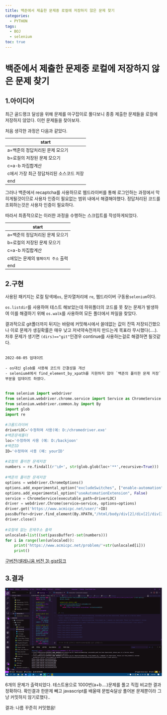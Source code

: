 ```yaml
---
title: 백준에서 제출한 문제중 로컬에 저장하지 않은 문제 찾기
categories:
  - PYTHON
tags:
  - BOJ
  - selenium
toc: true
---
```


# 백준에서 제출한 문제중 로컬에 저장하지 않은 문제 찾기

## 1.아이디어

최근 골드랭크 달성을 위해 문제를 마구잡이로 풀다보니 종종 제출한 문제들을 로컬에 저장하지 않았다. 이런 문제들을 찾아보자.

처음 생각한 과정은 다음과 같았다.

|start|
|-|
|a=백준의 정답처리된 문제 모으기|
|b=로컬의 저장된 문제 모으기|
|c=a-b 차집합계산|
|c에서 가장 최근 정답처리된 소스코드 저장|
|end|

그러나 백준에서 recaptcha를 사용하므로 웹드라이버를 통해 로그인하는 과정에서 막히게될것이므로 사용자 인증이 필요없는 범위 내에서 해결해야했다. 정답처리된 코드를 조회하는것은 사용자 인증이 필요하다.

따라서 최종적으로는 이러한 과정을 수행하는 스크립트를 작성하게되었다.

|start|
|-|
|a=백준의 정답처리된 문제 모으기|
|b=로컬의 저장된 문제 모으기|
|c=a-b 차집합계산|
|c에있는 문제의 `웹페이지 주소` 출력|
|end|

## 2.구현

사용된 패키지는 로컬 탐색에`os`, 문자열처리에 `re`, 웹드라이버 구동용`selenium`이다.

`os.listdir`를 사용하여 테스트 해보았는데 하위폴더의 코드를 못 찾는 문제가 발생하여 이를 해결하기 위해 `os.walk`를 사용하여 모든 폴더에서 파일을 찾았다.

결과적으로 git폴더까지 뒤지는 바람에 커밋해시에서 쓸데없는 값이 잔뜩 저장되긴했으나 이로 문제가 생길확률은 매우 낮고 저녁약속전까지 만드는게 목표라 무시했다(....). 차후 문제가 생기면 `(dirs)=="git"`인경우 continue를 사용하는걸로 해결하면 될것같다.

~~~text

2022-08-05 업데이트

- os대신 glob를 사용해 코드의 간결성을 개선
- selenium4에서 find_element_by_xpath를 지원하지 않아 `백준의 풀이한 문제 저장`부분을 업데이트 하였다.

~~~

~~~python

from selenium import webdriver
from selenium.webdriver.chrome.service import Service as ChromeService
from selenium.webdriver.common.by import By
import glob
import re

#크롬드라이버
driverLOC='수정하여 사용(예: D:/chromedriver.exe'
#백준문제폴더
loc='수정하여 사용 (예: D:/backjoon'
#백준ID
ID='수정하여 사용 (예: yourID'

#로컬의 풀이한 문제저장
numbers = re.findall(r'\d+', str(glob.glob(loc+'**',recursive=True)))

#백준의 풀이한 문제저장
options = webdriver.ChromeOptions()
options.add_experimental_option("excludeSwitches", ["enable-automation"])
options.add_experimental_option("useAutomationExtension", False)
service = ChromeService(executable_path=driverLOC)
driver = webdriver.Chrome(service=service, options=options)
driver.get('https://www.acmicpc.net/user/'+ID)
passBuffer=driver.find_element(By.XPATH,"/html/body/div[2]/div[2]/div[3]/div[2]/div/div[2]/div[2]/div[2]/div").text.split()
driver.close()

#로컬에 없는 문제주소 출력
unlocaled=list((set(passBuffer)-set(numbers)))
for i in range(len(unlocaled)):
    print('https://www.acmicpc.net/problem/'+str(unlocaled[i]))
    print()

~~~

[구버전(셀레니움 버전 3) gist링크](https://gist.github.com/Alsdnworks/b7b81bbbc372b9139d800c190a6bf772)

## 3.결과

![asd](/assets/img/bojres.png)

6개의 문제가 출력되었다. 테스트용으로 1000번(a+b....)문제를 풀고 직접 비교한 결과 정확하다. 확인결과 한문제 빼고 javascript를 배울때 문법숙달상 풀어본 문제뿐이라 그냥 커밋하지 않기로했다..

결과: 나름 꾸준히 커밋했음!
